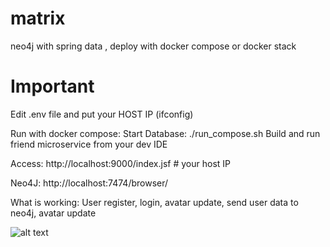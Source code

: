 # matrix
neo4j with spring data , deploy with docker compose or docker stack

# Important

Edit .env file and put your HOST IP (ifconfig)

Run with docker compose:
Start Database: ./run_compose.sh
Build and run friend microservice from your dev IDE

Access: http://localhost:9000/index.jsf # your host IP

Neo4J: http://localhost:7474/browser/

What is working:
User register, login, avatar update, send user data to neo4j, avatar update

![alt text](https://github.com/armdev/matrix/images/socnet.PNG)